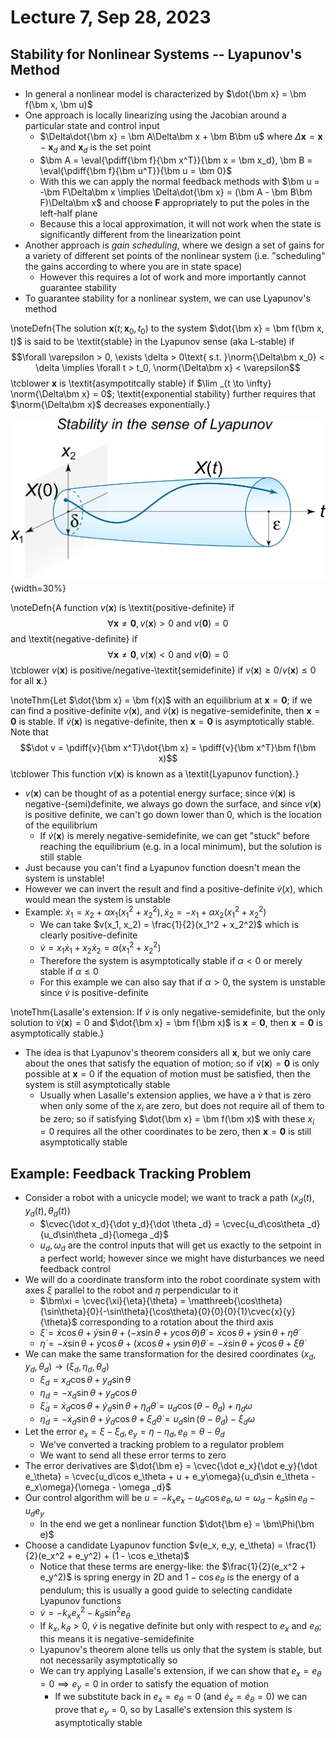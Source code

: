 # Lecture 7, Sep 28, 2023

## Stability for Nonlinear Systems -- Lyapunov's Method

* In general a nonlinear model is characterized by $\dot{\bm x} = \bm f(\bm x, \bm u)$
* One approach is locally linearizing using the Jacobian around a particular state and control input
	* $\Delta\dot{\bm x} = \bm A\Delta\bm x + \bm B\bm u$ where $\Delta\bm x = \bm x - \bm x_d$ and $\bm x_d$ is the set point
	* $\bm A = \eval{\pdiff{\bm f}{\bm x^T}}{\bm x = \bm x_d}, \bm B = \eval{\pdiff{\bm f}{\bm u^T}}{\bm u = \bm 0}$
	* With this we can apply the normal feedback methods with $\bm u = -\bm F\Delta\bm x \implies \Delta\dot{\bm x} = (\bm A - \bm B\bm F)\Delta\bm x$ and choose $\bm F$ appropriately to put the poles in the left-half plane
	* Because this a local approximation, it will not work when the state is significantly different from the linearization point
* Another approach is *gain scheduling*, where we design a set of gains for a variety of different set points of the nonlinear system (i.e. "scheduling" the gains according to where you are in state space)
	* However this requires a lot of work and more importantly cannot guarantee stability
* To guarantee stability for a nonlinear system, we can use Lyapunov's method

\noteDefn{The solution $\bm x(t; \bm x_0, t_0)$ to the system $\dot{\bm x} = \bm f(\bm x, t)$ is said to be \textit{stable} in the Lyapunov sense (aka L-stable) if $$\forall \varepsilon > 0, \exists \delta > 0\text{ s.t. }\norm{\Delta\bm x_0} < \delta \implies \forall t > t_0, \norm{\Delta\bm x} < \varepsilon$$
\tcblower $\bm x$ is \textit{asympotitcally stable} if $\lim _{t \to \infty} \norm{\Delta\bm x} = 0$; \textit{exponential stability} further requires that $\norm{\Delta\bm x}$ decreases exponentially.}


![Illustration of Lyapunov stability.](imgs/lec7_1.png){width=30%}

\noteDefn{A function $v(\bm x)$ is \textit{positive-definite} if $$\forall \bm x \neq \bm 0, v(\bm x) > 0\text{ and }v(\bm 0) = 0$$
and \textit{negative-definite} if $$\forall \bm x \neq \bm 0, v(\bm x) < 0\text{ and }v(\bm 0) = 0$$
\tcblower $v(\bm x)$ is positive/negative-\textit{semidefinite} if $v(\bm x) \geq 0$/$v(\bm x) \leq 0$ for all $\bm x$.}

\noteThm{Let $\dot{\bm x} = \bm f(x)$ with an equilibrium at $\bm x = \bm 0$; if we can find a positive-definite $v(\bm x)$, and $\dot v(\bm x)$ is negative-semidefinite, then $\bm x = \bm 0$ is stable. If $\dot v(\bm x)$ is negative-definite, then $\bm x = \bm 0$ is asymptotically stable. Note that $$\dot v = \pdiff{v}{\bm x^T}\dot{\bm x} = \pdiff{v}{\bm x^T}\bm f(\bm x)$$
\tcblower This function $v(\bm x)$ is known as a \textit{Lyapunov function}.}

* $v(\bm x)$ can be thought of as a potential energy surface; since $\dot v(\bm x)$ is negative-(semi)definite, we always go down the surface, and since $v(\bm x)$ is positive definite, we can't go down lower than 0, which is the location of the equilibrium
	* If $\dot v(\bm x)$ is merely negative-semidefinite, we can get "stuck" before reaching the equilibrium (e.g. in a local minimum), but the solution is still stable
* Just because you can't find a Lyapunov function doesn't mean the system is unstable!
* However we can invert the result and find a positive-definite $\dot v(x)$, which would mean the system is unstable
* Example: $\dot x_1 = x_2 + \alpha x_1(x_1^2 + x_2^2), \dot x_2 = -x_1 + \alpha x_2(x_1^2 + x_2^2)$
	* We can take $v(x_1, x_2) = \frac{1}{2}(x_1^2 + x_2^2)$ which is clearly positive-definite
	* $\dot v = x_1\dot x_1 + x_2\dot x_2 = \alpha(x_1^2 + x_2^2)$
	* Therefore the system is asymptotically stable if $\alpha < 0$ or merely stable if $\alpha \leq 0$
	* For this example we can also say that if $\alpha > 0$, the system is unstable since $\dot v$ is positive-definite

\noteThm{Lasalle's extension: If $\dot v$ is only negative-semidefinite, but the only solution to $\dot v(\bm x) = 0$ and $\dot{\bm x} = \bm f(\bm x)$ is $\bm x = \bm 0$, then $\bm x = \bm 0$ is asymptotically stable.}

* The idea is that Lyapunov's theorem considers all $\bm x$, but we only care about the ones that satisfy the equation of motion; so if $\dot v(\bm x) = \bm 0$ is only possible at $\bm x = 0$ if the equation of motion must be satisfied, then the system is still asymptotically stable
	* Usually when Lasalle's extension applies, we have a $\dot v$ that is zero when only some of the $x_i$ are zero, but does not require all of them to be zero; so if satisfying $\dot{\bm x} = \bm f(\bm x)$ with these $x_i = 0$ requires all the other coordinates to be zero, then $\bm x = \bm 0$ is still asymptotically stable

## Example: Feedback Tracking Problem

* Consider a robot with a unicycle model; we want to track a path $(x_d(t), y_d(t), \theta _d(t))$
	* $\cvec{\dot x_d}{\dot y_d}{\dot \theta _d} = \cvec{u_d\cos\theta _d}{u_d\sin\theta _d}{\omega _d}$
	* $u_d, \omega _d$ are the control inputs that will get us exactly to the setpoint in a perfect world; however since we might have disturbances we need feedback control
* We will do a coordinate transform into the robot coordinate system with axes $\xi$ parallel to the robot and $\eta$ perpendicular to it
	* $\bm\xi = \cvec{\xi}{\eta}{\theta} = \matthreeb{\cos\theta}{\sin\theta}{0}{-\sin\theta}{\cos\theta}{0}{0}{0}{1}\cvec{x}{y}{\theta}$ corresponding to a rotation about the third axis
	* $\dot{\xi} = \dot x\cos\theta + \dot y\sin\theta + (-x\sin\theta + y\cos\theta)\dot\theta = \dot x\cos\theta + \dot y\sin\theta + \eta\dot\theta$
	* $\dot\eta = -\dot x\sin\theta + \dot y\cos\theta + (x\cos\theta + y\sin\theta)\dot\theta = -\dot x\sin\theta + \dot y\cos\theta + \xi\dot\theta$
* We can make the same transformation for the desired coordinates $(x_d, y_d, \theta _d) \to (\xi _d, \eta _d, \theta _d)$
	* $\xi _d = x_d\cos\theta + y_d\sin\theta$
	* $\eta _d = -x_d\sin\theta + y_d\cos\theta$
	* $\dot\xi _d = \dot x_d\cos\theta + \dot y_d\sin\theta + \eta _d\dot\theta = u_d\cos(\theta - \theta _d) + \eta _d\omega$
	* $\dot\eta _d = -\dot x_d\sin\theta + \dot y_d\cos\theta + \xi _d\dot\theta = u_d\sin(\theta - \theta _d) - \xi _d\omega$
* Let the error $e_x = \xi - \xi _d, e_y = \eta - \eta _d, e_\theta = \theta - \theta _d$
	* We've converted a tracking problem to a regulator problem
	* We want to send all these error terms to zero
* The error derivatives are $\dot{\bm e} = \cvec{\dot e_x}{\dot e_y}{\dot e_\theta} = \cvec{u_d\cos e_\theta + u + e_y\omega}{u_d\sin e_\theta - e_x\omega}{\omega - \omega _d}$
* Our control algorithm will be $u = -k_xe_x - u_d\cos e_\theta, \omega = \omega _d - k_\theta\sin e_\theta - u_de_y$
	* In the end we get a nonlinear function $\dot{\bm e} = \bm\Phi(\bm e)$
* Choose a candidate Lyapunov function $v(e_x, e_y, e_\theta) = \frac{1}{2}(e_x^2 + e_y^2) + (1 - \cos e_\theta)$
	* Notice that these terms are energy-like: the $\frac{1}{2}(e_x^2 + e_y^2)$ is spring energy in 2D and $1 - \cos e_\theta$ is the energy of a pendulum; this is usually a good guide to selecting candidate Lyapunov functions
	* $\dot v = -k_xe_x^2 - k_\theta\sin^2 e_\theta$
	* If $k_x, k_\theta > 0$, $\dot v$ is negative definite but only with respect to $e_x$ and $e_\theta$; this means it is negative-semidefinite
	* Lyapunov's theorem alone tells us only that the system is stable, but not necessarily asymptotically so
	* We can try applying Lasalle's extension, if we can show that $e_x = e_\theta = 0 \implies e_y = 0$ in order to satisfy the equation of motion
		* If we substitute back in $e_x = e_\theta = 0$ (and $\dot e_x = \dot e_\theta = 0$) we can prove that $e_y = 0$, so by Lasalle's extension this system is asymptotically stable


